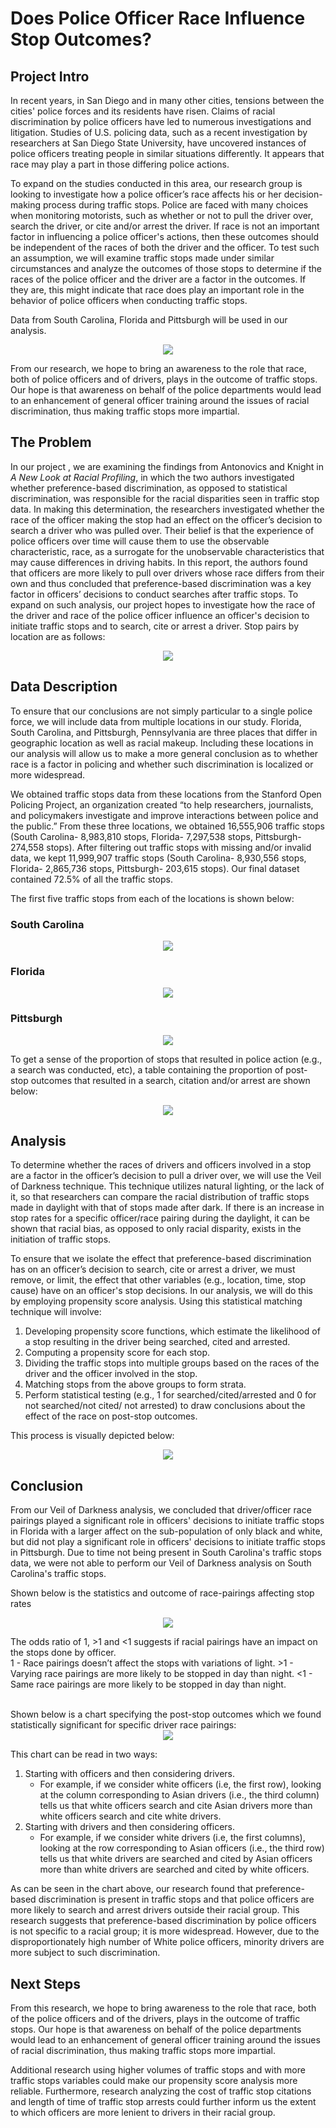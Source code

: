 # Does Police Officer Race Influence Stop Outcomes?

## Project Intro

In recent years, in San Diego and in many other cities, tensions between the cities' police forces and its residents have risen. Claims of racial discrimination by police officers have led to numerous investigations and litigation. Studies of U.S. policing data, such as a recent investigation by researchers at San Diego State University, have uncovered instances of police officers treating people in similar situations differently.  It appears that race may play a part in those differing police actions. 

To expand on the studies conducted in this area, our research group is looking to investigate how a police officer’s race affects his or her decision-making process during traffic stops. Police are faced with many choices when monitoring motorists, such as whether or not to pull the driver over, search the driver, or cite and/or arrest the driver.  If race is not an important factor in influencing a police officer's actions, then these outcomes should be independent of the races of both the driver and the officer. To test such an assumption, we will examine traffic stops made under similar circumstances and analyze the outcomes of those stops to determine if the races of the police officer and the driver are a factor in the outcomes. If they are, this might indicate that race does play an important role in the behavior of police officers when conducting traffic stops.

Data from South Carolina, Florida and Pittsburgh will be used in our analysis.

<div style="text-align:center"><img src="imgs/us.png" /></div>

From our research, we hope to bring an awareness to the role that race, both of police officers and of drivers, plays in the outcome of traffic stops. Our hope is that awareness on behalf of the police departments would lead to an enhancement of general officer training around the issues of racial discrimination, thus making traffic stops more impartial.

## The Problem

In our project , we are examining the findings from Antonovics and Knight in *A New Look at Racial Profiling*, in which the two authors investigated whether preference-based discrimination, as opposed to statistical discrimination, was responsible for the racial disparities seen in traffic stop data. In making this determination, the researchers investigated whether the race of the officer making the stop had an effect on the officer’s decision to search a driver who was pulled over. Their belief is that the experience of police officers over time will cause them to use the observable characteristic, race, as a surrogate for the unobservable characteristics that may cause differences in driving habits. In this report, the authors found that officers are more likely to pull over drivers whose race differs from their own and thus concluded that preference-based discrimination was a key factor in officers’ decisions to conduct searches after traffic stops. To expand on such analysis, our project hopes to investigate how the race of the driver and race of the police officer influence an officer's decision to initiate traffic stops and to search, cite or arrest a driver. Stop pairs by location are as follows:

<div style="text-align:center"><img src="imgs/combined.png" /></div>

## Data Description

To ensure that our conclusions are not simply particular to a single police force, we will include data from multiple locations in our study. Florida, South Carolina, and Pittsburgh, Pennsylvania are three places that differ in geographic location as well as racial makeup. Including these locations in our analysis will allow us to make a more general conclusion as to whether race is a factor in policing and whether such discrimination is localized or more widespread.

We obtained traffic stops data from these locations from the Stanford Open Policing Project, an organization created “to help researchers, journalists, and policymakers investigate and improve interactions between police and the public.” From these three locations, we obtained 16,555,906 traffic stops (South Carolina- 8,983,810 stops, Florida-  7,297,538 stops, Pittsburgh- 274,558 stops). After filtering out traffic stops with missing and/or invalid data, we kept 11,999,907 traffic stops (South Carolina- 8,930,556 stops, Florida- 2,865,736 stops, Pittsburgh- 203,615 stops). Our final dataset contained 72.5% of all the traffic stops. 

The first five traffic stops from each of the locations is shown below: 

### South Carolina
<div style="text-align:center"><img src="imgs/South_Carolina_TrafficStops.png" /></div>

### Florida
<div style="text-align:center"><img src="imgs/Florida_Traffic_Stop_Head.png" /></div>

### Pittsburgh
<div style="text-align:center"><img src="imgs/Pittsburgh_Traffic_stops.png" /></div>

To get a sense of the proportion of stops that resulted in police action (e.g., a search was conducted, etc), a table containing the proportion of post-stop outcomes that resulted in a search, citation and/or arrest are shown below:

<div style="text-align:center"><img src="imgs/Stop_Outcomes_Proportions.png" /></div>

## Analysis

To determine whether the races of drivers and officers involved in a stop are a factor in the officer’s decision to pull a driver over, we will use the Veil of Darkness technique. This technique utilizes natural lighting, or the lack of it, so that researchers can compare the racial distribution of traffic stops made in daylight with that of stops made after dark. If there is an increase in stop rates for a specific officer/race pairing during the daylight, it can be shown that racial bias, as opposed to only racial disparity, exists in the initiation of traffic stops. 

To ensure that we isolate the effect that preference-based discrimination has on an officer’s decision to search, cite or arrest a driver, we must remove, or limit, the effect that other variables (e.g., location, time, stop cause) have on an officer's stop decisions. In our analysis, we will do this by employing propensity score analysis. Using this statistical matching technique will involve:
1. Developing propensity score functions, which estimate the likelihood of a stop resulting in the driver being searched, cited and arrested. 
2. Computing a propensity score for each stop. 
3. Dividing the traffic stops into multiple groups based on the races of the driver and the officer involved in the stop. 
4. Matching stops from the above groups to form strata. 
5. Perform statistical testing (e.g., 1 for searched/cited/arrested and 0 for not searched/not cited/ not arrested) to draw conclusions about the effect of the race on post-stop outcomes.  

This process is visually depicted below:  

<div style="text-align:center"><img src="imgs/prop_score.svg" /></div>

## Conclusion

From our Veil of Darkness analysis, we concluded that driver/officer race pairings played a significant role in officers' decisions to initiate traffic stops in Florida with a larger affect on the sub-population of only black and white, but did not play a significant role in officers' decisions to initiate traffic stops in Pittsburgh. Due to time not being present in South Carolina's traffic stops data, we were not able to perform our Veil of Darkness analysis on South Carolina's traffic stops.

Shown below is the statistics and outcome of race-pairings affecting stop rates
<div style="text-align:center"><img src="imgs/chart.analysis.png" /></div>

The odds ratio of 1, >1 and <1 suggests if racial pairings have an impact on the stops done by officer.
<br>
1 - Race pairings doesn’t affect the stops with variations of light.     >1 - Varying race pairings are more likely to be stopped in day than night.       <1 - Same race pairings are more likely to be stopped in day than night.

<br>
Shown below is a chart specifying the post-stop outcomes which we found statistically significant for specific driver race pairings:

<div style="text-align:center"><img src="imgs/PSA_Outcome.svg" /></div>  

This chart can be read in two ways:
1. Starting with officers and then considering drivers.   
   - For example, if we consider white officers (i.e, the first row), looking at the column corresponding to Asian drivers (i.e., the third column) tells us that white officers search and cite Asian drivers more than white officers search and cite white drivers. 
2. Starting with drivers and then considering officers.   
   - For example, if we consider white drivers (i.e, the first columns), looking at the row corresponding to Asian officers (i.e., the third row) tells us that white drivers are searched and cited by Asian officers more than white drivers are searched and cited by white officers.

As can be seen in the chart above, our research found that preference-based discrimination is present in traffic stops and that police officers are more likely to search and arrest drivers outside their racial group. This research suggests that preference-based discrimination by police officers is not specific to a racial group; it is more widespread. However, due to the disproportionately high number of White police officers, minority drivers are more subject to such discrimination. 

## Next Steps

From this research, we hope to bring awareness to the role that race, both of the police officers and of the drivers, plays in the outcome of traffic stops. Our hope is that awareness on behalf of the police departments would lead to an enhancement of general officer training around the issues of racial discrimination, thus making traffic stops more impartial. 

Additional research using higher volumes of traffic stops and with more traffic stops variables could make our propensity score analysis more reliable. Furthermore, research analyzing the cost of traffic stop citations and length of time of traffic stop arrests could further inform us the extent to which officers are more lenient to drivers in their racial group. 
